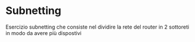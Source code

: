 # Subnetting
Esercizio subnetting che consiste nel dividire la rete del router in 2 sottoreti in modo da avere più dispostivi
